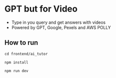 # GPT but for Video

- Type in you query and get answers with videos
- Powered by GPT, Google, Pexels and AWS POLLY

## How to run
```
cd frontend/ai_tutor

npm install

npm run dev
```
